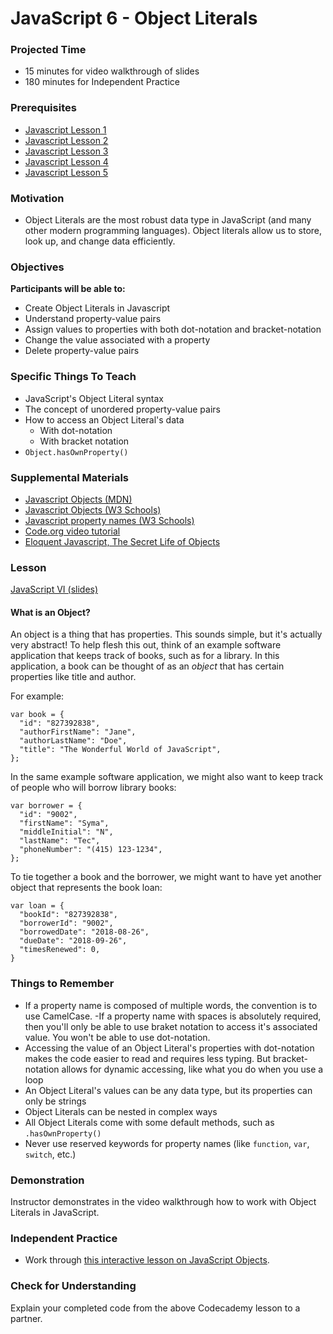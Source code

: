 # JavaScript 6 - Object Literals

### Projected Time
- 15 minutes for video walkthrough of slides
- 180 minutes for Independent Practice

### Prerequisites
- [Javascript Lesson 1](https://github.com/Techtonica/curriculum/blob/master/javascript/javascript-1.md)
- [Javascript Lesson 2](https://github.com/Techtonica/curriculum/blob/master/javascript/javascript-2.md)
- [Javascript Lesson 3](https://github.com/Techtonica/curriculum/blob/master/javascript/javascript-3.md)
- [Javascript Lesson 4](https://github.com/Techtonica/curriculum/blob/master/javascript/javascript-4.md)
- [Javascript Lesson 5](https://github.com/Techtonica/curriculum/blob/master/javascript/javascript-5.md)

### Motivation
- Object Literals are the most robust data type in JavaScript (and many other modern programming languages). Object literals allow us to store, look up, and change data efficiently.

### Objectives
**Participants will be able to:**
- Create Object Literals in Javascript
- Understand property-value pairs
- Assign values to properties with both dot-notation and bracket-notation
- Change the value associated with a property
- Delete property-value pairs

### Specific Things To Teach
- JavaScript's Object Literal syntax
- The concept of unordered property-value pairs
- How to access an Object Literal's data 
	- With dot-notation 
	- With bracket notation
- `Object.hasOwnProperty()`

### Supplemental Materials
- [Javascript Objects (MDN)](https://developer.mozilla.org/en-US/docs/Web/JavaScript/Reference/Global_Objects/Object)
- [Javascript Objects (W3 Schools)](https://www.w3schools.com/js/js_objects.asp)
- [Javascript property names (W3 Schools)](https://www.w3schools.com/js/js_properties.asp)
- [Code.org video tutorial](https://www.youtube.com/watch?v=ZunUF_WGMb4)
- [Eloquent Javascript, The Secret Life of Objects ](https://eloquentjavascript.net/06_object.html)

### Lesson
[JavaScript VI (slides)](https://docs.google.com/presentation/d/1N2eDw84BqmcqvNDjtQfNEF_7PO91z-IHTR44QXt3-oI/edit#slide=id.p)
#### What is an Object?
An object is a thing that has properties. This sounds simple, but it's actually very abstract!  To help flesh this out, think of an example software application that keeps track of books, such as for a library. In this application, a book can be thought of as an *object* that has certain properties like title and author.

For example:
```
var book = {
  "id": "827392838",
  "authorFirstName": "Jane",
  "authorLastName": "Doe",
  "title": "The Wonderful World of JavaScript",
};
```

In the same example software application, we might also want to keep track of people who will borrow library books:
```
var borrower = {
  "id": "9002",
  "firstName": "Syma",
  "middleInitial": "N",
  "lastName": "Tec",
  "phoneNumber": "(415) 123-1234",
};
```

To tie together a book and the borrower, we might want to have yet another object that represents the book loan:
```
var loan = {
  "bookId": "827392838",
  "borrowerId": "9002",
  "borrowedDate": "2018-08-26",
  "dueDate": "2018-09-26",
  "timesRenewed": 0,
}
```

### Things to Remember
- If a property name is composed of multiple words, the convention is to use CamelCase. 
        -If a property name with spaces is absolutely required, then you'll only be able to use braket notation to access it's associated value. You won't be able to use dot-notation.
- Accessing the value of an Object Literal's properties with dot-notation makes the code easier to read and requires less typing. But bracket-notation allows for dynamic accessing, like what you do when you use a loop
- An Object Literal's values can be any data type, but its properties can only be strings
- Object Literals can be nested in complex ways
- All Object Literals come with some default methods, such as `.hasOwnProperty()`
- Never use reserved keywords for property names (like `function`, `var`, `switch`, etc.)

### Demonstration
Instructor demonstrates in the video walkthrough how to work with Object Literals in JavaScript.

### Independent Practice 
- Work through [this interactive lesson on JavaScript Objects](https://www.codecademy.com/courses/introduction-to-javascript/lessons/objects/exercises/objects?action=resume_content_item).

### Check for Understanding
Explain your completed code from the above Codecademy lesson to a partner.
